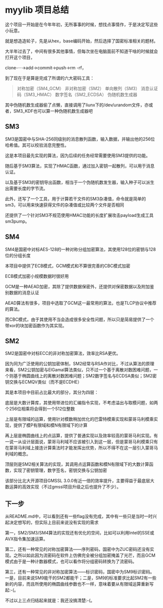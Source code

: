 # myylib 项目总结

这个项目一开始是在今年年初，无所事事的时候，想找点事情作，于是决定写这些小玩意。

就是想造造轮子，先是从hex，base编码开始，然后选择了国密标准相关的题材。

大半年过去了，中间有很多其他事情，但每次坐在电脑面前不知道干啥的时候就会打开这个项目，

clone-···->add->commit->push->rm -rf，

到了现在于是算是完成了所谓的六大密码工具：

> 对称加密（SM4_GCM）
> 非对称加密（SM2）
> 单向散列（SM3）
> 消息认证码（SM3_HMAC）
> 数字签名（SM2_ECDSA）
> 伪随机数生成器

其中伪随机数生成器偷了点懒，直接调用了liunx下的/dev/urandom文件，亦或者，SM3_KDF也可以算一种伪随机数生成器吧

## SM3

SM3是国密中与SHA-256同级别的消息散列函数，输入数据，并输出他的256位哈希值。其可以校验消息完整性。

这是本项目最先实现的算法，因为后续的任务经常需要使用SM3提供的功能。

随后基于SM3算法，实现了HMAC函数，通过加入密钥一起散列，可以用于消息认证。

以及基于SM3的密钥导出函数，相当于一个伪随机数发生器，输入种子可以派生出需要长度的字节流。

此外，还写了一个工具，用于计算若干文件的SM3杂凑值，命令就是简单的sm3，可以用来快速获得文件的杂凑值或比较两个文件是否相同

还提供了一个针对SM3不规范使用HMAC功能的长度扩展攻击payload生成工具sm3pump。

## SM4

SM4是国密中对标AES-128的一种对称分组加密算法，其使用128位的密钥与128位的分组长度

本项目中提供了ECB模式，GCM模式和不算很完善的CBC模式加密

ECB模式加密小规模数据时很好用

GCM是一种AEAD加密，其除了提供数据保密外，还提供对保密数据以及附加鉴别数据的消息认证

AEAD算法有很多，项目中选取了GCM这一最常用的算法，也是TLCP协议中推荐的算法。

而CBC模式，由于其使用不当会造成很多安全性问题，所以只是简易提供了一个带xor的块加密函数作为其实现。

## SM2

SM2是国密中对标ECC的非对称加密算法，效率比RSA更优。

因为同为广泛使用的公钥加密体制，SM2经常与RSA作对比，不过从算法的原理来看，SM2公钥加密与ElGamal算法类似，只不过一个基于离散对数困难问题，一个则基于椭圆曲线上的离散对数困难问题；SM2数字签名与ECDSA类似；SM2密钥交换与ECMQV类似（而不是ECDHE）

其是本项目中目前占比最大的部分，其分为四层：

底层是大数计算库，其使用带进位的汇编指令实现，不考虑溢出与取模问题，如两个256位相乘将会得到一个512位整数

上层是有限域的运算，使用针对模数稍加优化的巴雷特模乘实现和蒙哥马利模乘实现，提供了模P有限域和模N有限域下的计算

再上层是椭圆曲线上的点运算，提供了普通实现以及效率较高的蒙哥马利实现。有一说一从设计层面说，蒙哥马利域不应该被引入到这一层，但是蒙哥马利模乘只有在蒙哥马利域上接连计算乘法时才能发挥出优势，所以不得不在这一层引入蒙哥马利域的概念。

顶层则是SM2相关算法的实现，其调用点运算函数和模N有限域下的大数计算函数，实现了密钥管理，数字签名，密钥交换与公钥加密

该部分比北大开源项目GMSSL 3.0.0有近一倍的效率提升，主要得益于最底层大数运算的高效实现（不过gmssl项目升级之后也提升了不少）。

## 下一步

从README.md中，可以看到还有一些flag没有完成，其中有一些只是当时一时兴起决定想写的，但实际上目前来说没有实现的需求

第一，SM2/SM3/SM4算法的实现还有优化的空间，比如可以利用Intel的SSE或AVX指令集加速运算。

第二，还有一种常见的对称加密算法——序列密码，国密中为ZUC密码还没有实现。之所以如此因为流密码在软件上仿佛完全被分组加密掩盖了光芒，而且GCM模式由于是一种计数器模式，也可以看作将分组密码转换为了流密码。

第三，还有一种常见的非对称加密算法——标识密码，国密中为SM9标识密码。一是，目前来说SM9能干的SM2都能干；二是，SM9的标准要求比起SM2有一些新的内容，而且所使用的椭圆曲线参数也不一样，意味着要从有限域运算重新写起:-(。

不过以上三点归结起来就是：我还没搞清楚:-(。
